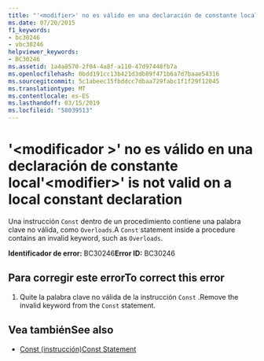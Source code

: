 ```yaml
---
title: "'<modifier>' no es válido en una declaración de constante local"
ms.date: 07/20/2015
f1_keywords:
- bc30246
- vbc30246
helpviewer_keywords:
- BC30246
ms.assetid: 1a4a8570-2f04-4a8f-a110-47d97448fb7a
ms.openlocfilehash: 0bdd191cc13b421d3db89f471b6a7d7baae54316
ms.sourcegitcommit: 5c1abeec15fbddcc7dbaa729fabc1f1f29f12045
ms.translationtype: MT
ms.contentlocale: es-ES
ms.lasthandoff: 03/15/2019
ms.locfileid: "58039513"
---
```

# <a name="modifier-is-not-valid-on-a-local-constant-declaration"></a><span data-ttu-id="98f26-102">'\<modificador >' no es válido en una declaración de constante local</span><span class="sxs-lookup"><span data-stu-id="98f26-102">'\<modifier>' is not valid on a local constant declaration</span></span>
<span data-ttu-id="98f26-103">Una instrucción `Const` dentro de un procedimiento contiene una palabra clave no válida, como `Overloads`.</span><span class="sxs-lookup"><span data-stu-id="98f26-103">A `Const` statement inside a procedure contains an invalid keyword, such as `Overloads`.</span></span>  
  
 <span data-ttu-id="98f26-104">**Identificador de error:** BC30246</span><span class="sxs-lookup"><span data-stu-id="98f26-104">**Error ID:** BC30246</span></span>  
  
## <a name="to-correct-this-error"></a><span data-ttu-id="98f26-105">Para corregir este error</span><span class="sxs-lookup"><span data-stu-id="98f26-105">To correct this error</span></span>  
  
1.  <span data-ttu-id="98f26-106">Quite la palabra clave no válida de la instrucción `Const` .</span><span class="sxs-lookup"><span data-stu-id="98f26-106">Remove the invalid keyword from the `Const` statement.</span></span>  
  
## <a name="see-also"></a><span data-ttu-id="98f26-107">Vea también</span><span class="sxs-lookup"><span data-stu-id="98f26-107">See also</span></span>

- [<span data-ttu-id="98f26-108">Const (instrucción)</span><span class="sxs-lookup"><span data-stu-id="98f26-108">Const Statement</span></span>](../../visual-basic/language-reference/statements/const-statement.md)

